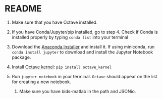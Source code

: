 # README

1.  Make sure that you have Octave installed.

1.  If you have Conda/Jupyter/pip installed, go to step 4. Check if Conda is
    installed properly by typing `conda list` into your terminal

1.  Download the
    [Anaconda Installer](https://www.anaconda.com/products/individual) and
    install it. If using miniconda, run `conda install jupyter` to download and
    install the Jupyter Notebook package.

1.  Install [Octave kernel](https://pypi.org/project/octave-kernel/):
    `pip install octave_kernel`

1.  Run `jupyter notebook` in your terminal. `Octave` should appear on the list
    for creating a new notebook.

    1. Make sure you have bids-matlab in the path and JSONio.
